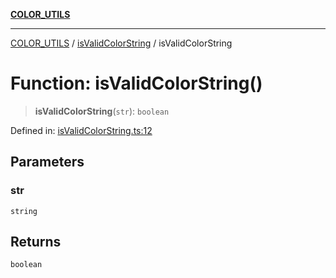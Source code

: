 [**COLOR_UTILS**](../../README.md)

***

[COLOR_UTILS](../../README.md) / [isValidColorString](../README.md) / isValidColorString

# Function: isValidColorString()

> **isValidColorString**(`str`): `boolean`

Defined in: [isValidColorString.ts:12](https://github.com/dailker/everyutil/blob/fb6c9c837496f567cf7883b581cd27d1c9507ebe/src/color/isValidColorString.ts#L12)

## Parameters

### str

`string`

## Returns

`boolean`
